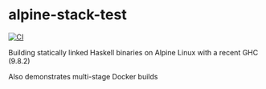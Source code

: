 # alpine-stack-test

[![CI](https://github.com/ocramz/alpine-stack/actions/workflows/blank.yml/badge.svg)](https://github.com/ocramz/alpine-stack/actions/workflows/blank.yml)

Building statically linked Haskell binaries on Alpine Linux with a recent GHC (9.8.2)

Also demonstrates multi-stage Docker builds
